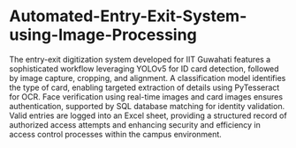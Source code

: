 # Automated-Entry-Exit-System-using-Image-Processing
 The entry-exit digitization system developed for IIT Guwahati features a sophisticated workflow leveraging YOLOv5 for ID card detection, followed by image capture, cropping, and alignment. A classification model identifies the type of card, enabling targeted extraction of details using PyTesseract for OCR. Face verification using real-time images and card images ensures authentication, supported by SQL database matching for identity validation. Valid entries are logged into an Excel sheet, providing a structured record of authorized access attempts and enhancing security and efficiency in access control processes within the campus environment.
